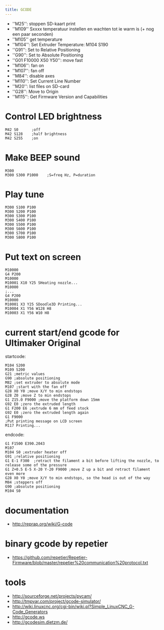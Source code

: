 ```yaml
---
title: GCODE
---
```


* ''M25'': stoppen SD-kaart print
* ''M109'' Sxxxx temperatuur instellen en wachten tot ie warm is (+ nog een paar seconden)
* ''M105'' get temperature
* ''M104'': Set Extruder Temperature: M104 S190
* ''G91'': Set to Relative Positioning
* ''G90'': Set to Absolute Positioning
* ''G01 F10000 X50 Y50'': move fast
* ''M106'': fan on
* ''M107'': fan off
* ''M84'': disable axes
* ''M110'': Set Current Line Number‎
* ''M20'': list files on SD-card
* ''G28'': Move to Origin
* ''M115'': Get Firmware Version and Capabilities

# Control LED brightness
```gcode
M42 S0      ;off
M42 S128    ;half brightness
M42 S255    ;on
```

# Make BEEP sound
```gcode
M300
M300 S300 P1000    ;S=freq Hz, P=duration
```

# Play tune
```gcode
M300 S100 P100
M300 S200 P100
M300 S300 P100
M300 S400 P100
M300 S500 P100
M300 S600 P100
M300 S700 P100
M300 S800 P100
```

# Put text on screen
```gcode
M10000
G4 P200
M10000
M10001 X10 Y25 SHeating nozzle...
M10000
;...
G4 P200 
M10000
M10001 X3 Y25 SDoodle3D Printing...
M10004 X1 Y56 W128 H8
M10003 X1 Y56 W10 H8
```

# current start/end gcode for Ultimaker Original
startcode:
```gcode
M104 S200
M109 S200
G21 ;metric values
G90 ;absolute positioning
M82 ;set extruder to absolute mode
M107 ;start with the fan off
G28 X0 Y0 ;move X/Y to min endstops
G28 Z0 ;move Z to min endstops
G1 Z15.0 F9000 ;move the platform down 15mm
G92 E0 ;zero the extruded length
G1 F200 E6 ;extrude 6 mm of feed stock
G92 E0 ;zero the extruded length again
G1 F9000
;Put printing message on LCD screen
M117 Printing...
```

endcode:
```gcode
G1 F1500 E390.2043
M107
M104 S0 ;extruder heater off
G91 ;relative positioning
G1 E-1 F300  ;retract the filament a bit before lifting the nozzle, to release some of the pressure
G1 Z+0.5 E-5 X-20 Y-20 F9000 ;move Z up a bit and retract filament even more
G28 X0 Y0 ;move X/Y to min endstops, so the head is out of the way
M84 ;steppers off
G90 ;absolute positioning
M104 S0
```

# documentation
* http://reprap.org/wiki/G-code

# binary gcode by repetier
* https://github.com/repetier/Repetier-Firmware/blob/master/repetier%20communication%20protocol.txt

# tools
* http://sourceforge.net/projects/pycam/
* http://tmpvar.com/project/gcode-simulator/
* http://wiki.linuxcnc.org/cgi-bin/wiki.pl?Simple_LinuxCNC_G-Code_Generators
* http://gcode.ws
* http://gcodesim.dietzm.de/
